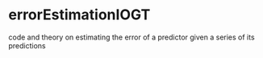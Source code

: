 # errorEstimationIOGT
code and theory on estimating the error of a predictor given a series of its predictions
